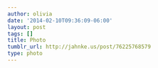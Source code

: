 ```yaml
---
author: olivia
date: '2014-02-10T09:36:09-06:00'
layout: post
tags: []
title: Photo
tumblr_url: http://jahnke.us/post/76225768579
type: photo
---
```


